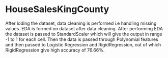 # HouseSalesKingCounty

After loding the dataset, data cleaning is performed i.e handling missing values.
EDA is formed on dataset after data cleaning.
After performing EDA the dataset is passed to StandardScaler which will give the output in range -1 to 1 for each cell.
Then the data is passed through Polynomial features and then passed to Logistic Regression and RigidRegression, out of which RigidRegression give high accuracy of 76.66%.
